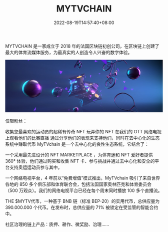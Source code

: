 ﻿---
title: "MYTVCHAIN"
description: "MYTVCHAIN 是一家成立于 2018 年的法国区块链初创公司，在区块链上创建了最大的体育流媒体服务，为最真实的人创造令人兴奋的数字体验。"
date: 2022-08-19T14:57:40+08:00
lastmod: 2022-08-19T14:57:40+08:00
draft: false
authors: ["Simon"]
featuredImage: "mytvchain.png"
tags: ["Other","MYTVCHAIN"]
categories: ["nfts"]
nfts: ["Other"]
blockchain: "BSC"
website: "https://mytvchain.io/"
twitter: "https://twitter.com/MyTVchain"
discord: "https://discord.com/invite/mytvchain"
telegram: "https://t.me/MyTVchainOfficial"
github: ""
youtube: ""
twitch: ""
facebook: ""
instagram: "https://www.instagram.com/accounts/login/?next=/mytvchain/"
reddit: ""
medium: "https://mytvchain.medium.com/"
steam: ""
gitbook: ""
googleplay: ""
appstore: ""
status: "Live"
weight: 
lightgallery: true
toc: true
pinned: false
recommend: false
recommend1: false
---
MYTVCHAIN 是一家成立于 2018 年的法国区块链初创公司，在区块链上创建了最大的体育流媒体服务，为最真实的人创造令人兴奋的数字体验。

![配图](1036960.jpg)

仅限粉丝：

收集您最喜欢的运动员的超稀有传奇 NFT
玩弄你的 NFT
在我们的 OTT 网络电视上观看他们的比赛直播
通过分享他们的表现来支持他们，同时在去中心化的生态系统中赚取代币
MyTVchain 是一个去中心化的良性生态系统，它结合了：

一个采用最先进设计的 NFT MARKETPLACE ，为体育迷和 NFT 爱好者提供 360° 体验，他们通过购买和收集 NFT 卡、参与挑战并通过去中心化和安全的平台支持奥运运动员参与其中。

一个网络电视平台，4 年前以“免费增值”模式推出，MyTVchain 吸引了来自世界各地的 850 多个俱乐部和体育联合会，包括法国国家奥林匹克和体育委员会（500 万观众）。我们的网络电视平台已经在每个周末同时播放 100 多个直播流。

THE $MYTV代币，一种基于 BNB 链（标准 BEP-20）的实用代币，总供应量为390.000.000 个代币。在发布时，总供应量的 71% 被锁定在受监管的智能合约中。 

社区治理的链上产品：质押、耕作、微奖励、治理…… 

